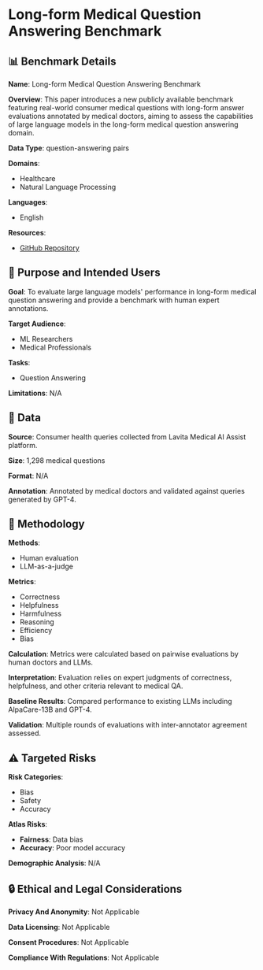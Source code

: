 # Long-form Medical Question Answering Benchmark

## 📊 Benchmark Details

**Name**: Long-form Medical Question Answering Benchmark

**Overview**: This paper introduces a new publicly available benchmark featuring real-world consumer medical questions with long-form answer evaluations annotated by medical doctors, aiming to assess the capabilities of large language models in the long-form medical question answering domain.

**Data Type**: question-answering pairs

**Domains**:
- Healthcare
- Natural Language Processing

**Languages**:
- English

**Resources**:
- [GitHub Repository](https://github.com/lavita-ai/medical-eval-sphere)

## 🎯 Purpose and Intended Users

**Goal**: To evaluate large language models' performance in long-form medical question answering and provide a benchmark with human expert annotations.

**Target Audience**:
- ML Researchers
- Medical Professionals

**Tasks**:
- Question Answering

**Limitations**: N/A

## 💾 Data

**Source**: Consumer health queries collected from Lavita Medical AI Assist platform.

**Size**: 1,298 medical questions

**Format**: N/A

**Annotation**: Annotated by medical doctors and validated against queries generated by GPT-4.

## 🔬 Methodology

**Methods**:
- Human evaluation
- LLM-as-a-judge

**Metrics**:
- Correctness
- Helpfulness
- Harmfulness
- Reasoning
- Efficiency
- Bias

**Calculation**: Metrics were calculated based on pairwise evaluations by human doctors and LLMs.

**Interpretation**: Evaluation relies on expert judgments of correctness, helpfulness, and other criteria relevant to medical QA.

**Baseline Results**: Compared performance to existing LLMs including AlpaCare-13B and GPT-4.

**Validation**: Multiple rounds of evaluations with inter-annotator agreement assessed.

## ⚠️ Targeted Risks

**Risk Categories**:
- Bias
- Safety
- Accuracy

**Atlas Risks**:
- **Fairness**: Data bias
- **Accuracy**: Poor model accuracy

**Demographic Analysis**: N/A

## 🔒 Ethical and Legal Considerations

**Privacy And Anonymity**: Not Applicable

**Data Licensing**: Not Applicable

**Consent Procedures**: Not Applicable

**Compliance With Regulations**: Not Applicable
